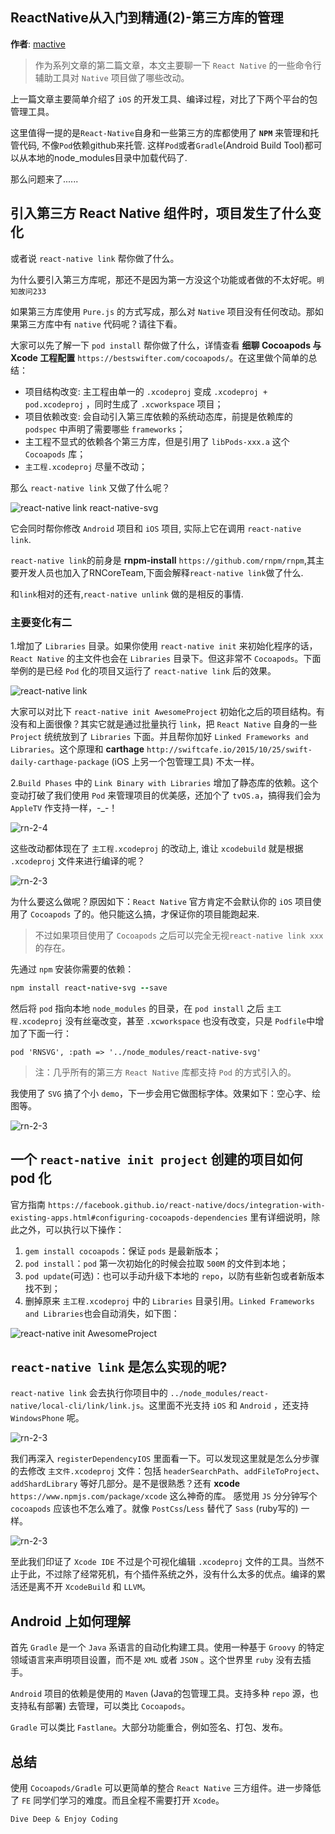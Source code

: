 ReactNative从入门到精通(2)-第三方库的管理
--------

**作者**: [mactive](https://weibo.com/mactive)

> 作为系列文章的第二篇文章，本文主要聊一下 `React Native` 的一些命令行辅助工具对 `Native` 项目做了哪些改动。

上一篇文章主要简单介绍了 `iOS` 的开发工具、编译过程，对比了下两个平台的包管理工具。

这里值得一提的是`React-Native`自身和一些第三方的库都使用了 **`NPM`** 来管理和托管代码, 不像`Pod`依赖github来托管. 这样`Pod`或者`Gradle`(Android Build Tool)都可以从本地的node_modules目录中加载代码了.

那么问题来了......

## 引入第三方 React Native 组件时，项目发生了什么变化

或者说 `react-native link` 帮你做了什么。

为什么要引入第三方库呢，那还不是因为第一方没这个功能或者做的不太好呢。`明知故问233`

如果第三方库使用 `Pure.js` 的方式写成，那么对 `Native` 项目没有任何改动。那如果第三方库中有 `native` 代码呢？请往下看。

大家可以先了解一下 `pod install` 帮你做了什么，详情查看 **细聊 Cocoapods 与 Xcode 工程配置** `https://bestswifter.com/cocoapods/`。在这里做个简单的总结：

* 项目结构改变: 主工程由单一的 `.xcodeproj` 变成 `.xcodeproj + pod.xcodeproj` ，同时生成了 `.xcworkspace` 项目；
* 项目依赖改变: 会自动引入第三库依赖的系统动态库，前提是依赖库的 `podspec` 中声明了需要哪些 `frameworks`；
* 主工程不显式的依赖各个第三方库，但是引用了 `libPods-xxx.a` 这个 `Cocoapods` 库；
* `主工程.xcodeproj` 尽量不改动；

那么 `react-native link` 又做了什么呢？

![react-native link react-native-svg](../images/2018/04/rn-2-1.png)

它会同时帮你修改 `Android` 项目和 `iOS` 项目, 实际上它在调用 `react-native link`.


`react-native link`的前身是 **rnpm-install** `https://github.com/rnpm/rnpm`,其主要开发人员也加入了RNCoreTeam,下面会解释`react-native link`做了什么.

和`link`相对的还有,`react-native unlink` 做的是相反的事情.

### 主要变化有二

1.增加了 `Libraries` 目录。如果你使用 `react-native init` 来初始化程序的话，`React Native` 的主文件也会在 `Libraries` 目录下。但这非常不 `Cocoapods`。下面举例的是已经 `Pod` 化的项目又运行了 `react-native link` 后的效果。

![react-native link](../images/2018/04/rn-2-2.png)

大家可以对比下 `react-native init AwesomeProject` 初始化之后的项目结构。有没有和上面很像？其实它就是通过批量执行 `link`，把 `React Native` 自身的一些 `Project` 统统放到了 `Libraries` 下面。并且帮你加好 `Linked Frameworks and Libraries`。这个原理和 **carthage** `http://swiftcafe.io/2015/10/25/swift-daily-carthage-package` (iOS 上另一个包管理工具) 不太一样。

2.`Build Phases` 中的 `Link Binary with Libraries` 增加了静态库的依赖。这个变动打破了我们使用 `Pod` 来管理项目的优美感，还加个了 `tvOS.a`，搞得我们会为 `AppleTV` 作支持一样，-_-！

![rn-2-4](../images/2018/04/rn-2-4.png)

这些改动都体现在了 `主工程.xcodeproj` 的改动上, 谁让 `xcodebuild` 就是根据 `.xcodeproj` 文件来进行编译的呢？

![rn-2-3](../images/2018/04/rn-2-3.png)

为什么要这么做呢？原因如下：`React Native` 官方肯定不会默认你的 `iOS` 项目使用了 `Cocoapods` 了的。他只能这么搞，才保证你的项目能跑起来.

> 不过如果项目使用了 `Cocoapods` 之后可以完全无视`react-native link xxx`的存在。

先通过 `npm` 安装你需要的依赖：

```ruby
npm install react-native-svg --save
```

然后将 `pod` 指向本地 `node_modules` 的目录，在 `pod install` 之后 `主工程.xcodeproj` 没有丝毫改变，甚至 `.xcworkspace` 也没有改变，只是 `Podfile`中增加了下面一行：

```
pod 'RNSVG', :path => '../node_modules/react-native-svg'
```

> 注：几乎所有的第三方 `React Native` 库都支持 `Pod` 的方式引入的。

我使用了 `SVG` 搞了个小 `demo`，下一步会用它做图标字体。效果如下：空心字、绘图等。

![rn-2-3](../images/2018/04/rn-2-6.png)

## 一个 `react-native init project` 创建的项目如何 pod 化
官方指南 `https://facebook.github.io/react-native/docs/integration-with-existing-apps.html#configuring-cocoapods-dependencies` 里有详细说明，除此之外，可以执行以下操作：

1. `gem install cocoapods`：保证 `pods` 是最新版本；
2. `pod install`：`pod` 第一次初始化的时候会拉取 `500M` 的文件到本地；
3. `pod update`(可选)：也可以手动升级下本地的 `repo`，以防有些新包或者新版本找不到；
4. 删掉原来 `主工程.xcodeproj` 中的 `Libraries` 目录引用。`Linked Frameworks and Libraries`也会自动消失，如下图：

![react-native init AwesomeProject](../images/2018/04/rn-2-5.png)

## `react-native link` 是怎么实现的呢?

`react-native link` 会去执行你项目中的 `../node_modules/react-native/local-cli/link/link.js`。这里面不光支持 `iOS` 和 `Android` ，还支持 `WindowsPhone` 呢。

![rn-2-3](../images/2018/04/rn-2-7.png)

我们再深入 `registerDependencyIOS` 里面看一下。可以发现这里就是怎么分步骤的去修改 `主文件.xcodeproj` 文件：包括 `headerSearchPath`、`addFileToProject`、`addShardLibrary` 等好几部分。是不是很熟悉？还有 **xcode** `https://www.npmjs.com/package/xcode` 这么神奇的库。
感觉用 `JS` 分分钟写个 `cocoapods` 应该也不怎么难了。就像 `PostCss`/`Less` 替代了 `Sass` (ruby写的) 一样。

![rn-2-3](../images/2018/04/rn-2-8.png)

至此我们印证了 `Xcode IDE` 不过是个可视化编辑 `.xcodeproj` 文件的工具。当然不止于此，不过除了经常死机，有个插件系统之外，没有什么太多的优点。编译的累活还是离不开 `XcodeBuild` 和 `LLVM`。

##  Android 上如何理解

首先 `Gradle` 是一个 `Java` 系语言的自动化构建工具。使用一种基于 `Groovy` 的特定领域语言来声明项目设置，而不是 `XML` 或者 `JSON` 。这个世界里 `ruby` 没有去插手。

`Android` 项目的依赖是使用的 `Maven` (Java的包管理工具。支持多种 `repo` 源，也支持私有部署) 去管理，可以类比 `Cocoapods`。

`Gradle` 可以类比 `Fastlane`。大部分功能重合，例如签名、打包、发布。

## 总结

使用 `Cocoapods/Gradle` 可以更简单的整合 `React Native` 三方组件。进一步降低了 `FE` 同学们学习的难度。而且全程不需要打开 `Xcode`。

`Dive Deep & Enjoy Coding`

